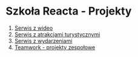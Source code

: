 # Szkoła Reacta - Projekty

1. [Serwis z wideo](./video.md)
1. [Serwis z atrakcjami turystycznymi](./places.md)
1. [Serwis z wydarzeniami](./events.md)
1. [Teamwork - projekty zespołowe](./teamwork.md)